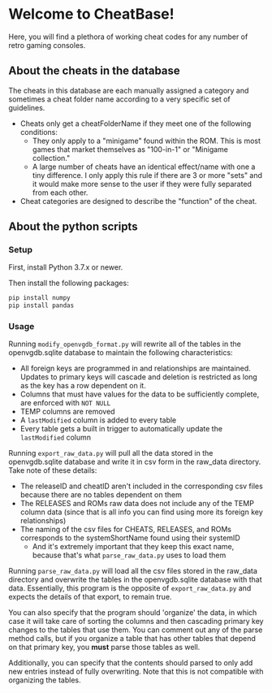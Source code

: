 # Welcome to CheatBase!

Here, you will find a plethora of working cheat codes for any number of retro gaming consoles.

## About the cheats in the database

The cheats in this database are each manually assigned a category and sometimes a cheat folder name according to a very specific set of guidelines.

* Cheats only get a cheatFolderName if they meet one of the following conditions:
  * They only apply to a "minigame" found within the ROM. This is most games that market themselves as "100-in-1" or "Minigame collection."
  * A large number of cheats have an identical effect/name with one a tiny difference. I only apply this rule if there are 3 or more "sets" and it would make more sense to the user if they were fully separated from each other.
* Cheat categories are designed to describe the "function" of the cheat.

## About the python scripts

### Setup

First, install Python 3.7.x or newer.

Then install the following packages:

```sh
pip install numpy
pip install pandas
```

### Usage

Running ``modify_openvgdb_format.py`` will rewrite all of the tables in the openvgdb.sqlite database to maintain the following characteristics:
* All foreign keys are programmed in and relationships are maintained. Updates to primary keys will cascade and deletion is restricted as long as the key has a row dependent on it.
* Columns that must have values for the data to be sufficiently complete, are enforced with ``NOT NULL``
* TEMP columns are removed
* A ``lastModified`` column is added to every table
* Every table gets a built in trigger to automatically update the ``lastModified`` column


Running ``export_raw_data.py`` will pull all the data stored in the openvgdb.sqlite database and write it in csv form in the raw_data directory.
Take note of these details:
* The releaseID and cheatID aren't included in the corresponding csv files because there are no tables dependent on them
* The RELEASES and ROMs raw data does not include any of the TEMP column data (since that is all info you can find using more its foreign key relationships)
* The naming of the csv files for CHEATS, RELEASES, and ROMs corresponds to the systemShortName found using their systemID
  * And it's extremely important that they keep this exact name, because that's what ``parse_raw_data.py`` uses to load them

Running ``parse_raw_data.py`` will load all the csv files stored in the raw_data directory and overwrite the tables in the openvgdb.sqlite database with that data.
Essentially, this program is the opposite of ``export_raw_data.py`` and expects the details of that export, to remain true.

You can also specify that the program should 'organize' the data, in which case it will take care of sorting the columns and then cascading primary key changes to the tables that use them.
You can comment out any of the parse method calls, but if you organize a table that has other tables that depend on that primary key, you **must** parse those tables as well.

Additionally, you can specify that the contents should parsed to only add new entries instead of fully overwriting. Note that this is not compatible with organizing the tables.
